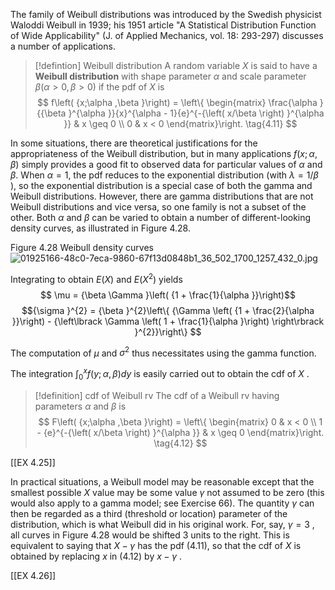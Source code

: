 The family of Weibull distributions was introduced by the Swedish physicist Waloddi Weibull in 1939; his 1951 article "A Statistical Distribution Function of Wide Applicability" (J. of Applied Mechanics, vol. 18: 293-297) discusses a number of applications.

> [!defintion] Weibull distribution
> A random variable $X$ is said to have a **Weibull distribution** with shape parameter $\alpha$ and scale parameter $\beta \left( {\alpha > 0,\beta > 0}\right)$ if the pdf of $X$ is
> $$
> f\left( {x;\alpha ,\beta }\right) = \left\{ \begin{matrix} \frac{\alpha }{{\beta }^{\alpha }}{x}^{\alpha - 1}{e}^{-{\left( x/\beta \right) }^{\alpha }} & x \geq 0 \\ 0 & x < 0 \end{matrix}\right. \tag{4.11}
> $$

In some situations, there are theoretical justifications for the appropriateness of the Weibull distribution, but in many applications $f\left( {x;\alpha ,\beta }\right)$ simply provides a good fit to observed data for particular values of $\alpha$ and $\beta$. 
When $\alpha = 1$, the pdf reduces to the exponential distribution (with $\lambda = 1/\beta$ ), so the exponential distribution is a special case of both the gamma and Weibull distributions. 
However, there are gamma distributions that are not Weibull distributions and vice versa, so one family is not a subset of the other. 
Both $\alpha$ and $\beta$ can be varied to obtain a number of different-looking density curves, as illustrated in Figure 4.28.

Figure 4.28 
Weibull density curves
![01925166-48c0-7eca-9860-67f13d0848b1_36_502_1700_1257_432_0.jpg](images/01925166-48c0-7eca-9860-67f13d0848b1_36_502_1700_1257_432_0.jpg)


Integrating to obtain $E\left( X\right)$ and $E\left( {X}^{2}\right)$ yields
$$
\mu = {\beta \Gamma }\left( {1 + \frac{1}{\alpha }}\right)$$
$${\sigma }^{2} = {\beta }^{2}\left\{ {\Gamma \left( {1 + \frac{2}{\alpha }}\right) - {\left\lbrack \Gamma \left( 1 + \frac{1}{\alpha }\right) \right\rbrack }^{2}}\right\}
$$

The computation of $\mu$ and ${\sigma }^{2}$ thus necessitates using the gamma function.

The integration ${\int }_{0}^{x}f\left( {y;\alpha ,\beta }\right) {dy}$ is easily carried out to obtain the cdf of $X$ .

> [!definition] cdf of Weibull rv
> The cdf of a Weibull rv having parameters $\alpha$ and $\beta$ is
> $$
> F\left( {x;\alpha ,\beta }\right) = \left\{ \begin{matrix} 0 & x < 0 \\ 1 - {e}^{-{\left( x/\beta \right) }^{\alpha }} & x \geq 0 \end{matrix}\right. \tag{4.12}
> $$

[[EX 4.25]]

In practical situations, a Weibull model may be reasonable except that the smallest possible $X$ value may be some value $\gamma$ not assumed to be zero (this would also apply to a gamma model; see Exercise 66). The quantity $\gamma$ can then be regarded as a third (threshold or location) parameter of the distribution, which is what Weibull did in his original work. For, say, $\gamma = 3$ , all curves in Figure 4.28 would be shifted 3 units to the right. This is equivalent to saying that $X - \gamma$ has the pdf (4.11), so that the cdf of $X$ is obtained by replacing $x$ in (4.12) by $x - \gamma$ .

[[EX 4.26]]